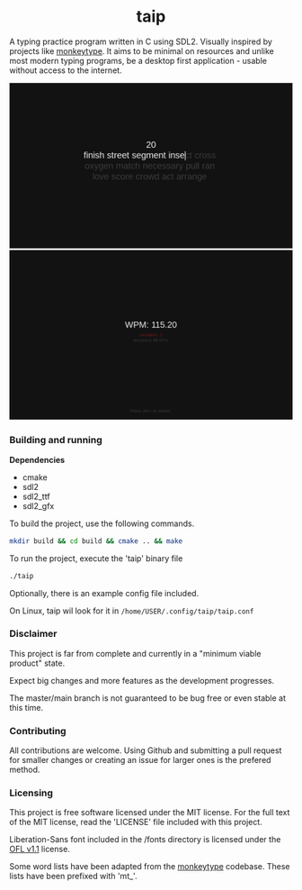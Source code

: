 <h1 align="center">taip</h1>

A typing practice program written in C using SDL2. Visually inspired by projects like [monkeytype](https://github.com/monkeytypegame/monkeytype). It aims to be minimal on resources and unlike most modern typing programs, be a desktop first application - usable without access to the internet.

<img title="" src="img/preview1.png" alt="">

<img title="" src="img/preview2.png" alt="">

### Building and running

**Dependencies**

- cmake
- sdl2
- sdl2\_ttf
- sdl2\_gfx

To build the project, use the following commands.

```bash
mkdir build && cd build && cmake .. && make
```

To run the project, execute the 'taip' binary file

```bash
./taip
```

Optionally, there is an example config file included.

On Linux, taip wil look for it in ```/home/USER/.config/taip/taip.conf```

### Disclaimer

This project is far from complete and currently in a "minimum viable product" state.

Expect big changes and more features as the development progresses.

The master/main branch is not guaranteed to be bug free or even stable at this time.

### Contributing

All contributions are welcome. Using Github and submitting a pull request for smaller changes or creating an issue for larger ones is the prefered method.

### Licensing

This project is free software licensed under the MIT license. For the full text of the MIT license, read the 'LICENSE' file included with this project.

Liberation-Sans font included in the /fonts directory is licensed under the [OFL v1.1](https://github.com/liberationfonts/liberation-fonts/blob/main/LICENSE) license.

Some word lists have been adapted from the [monkeytype](https://github.com/monkeytypegame/monkeytype) codebase. These lists have been prefixed with 'mt_'.
